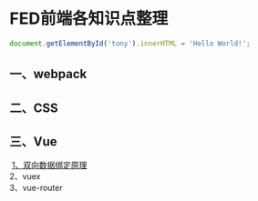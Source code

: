 # FED前端各知识点整理
```javascript
document.getElementById('tony').innerHTML = 'Hello World!';
```
## 一、webpack
## 二、CSS
## 三、Vue
  [1、双向数据绑定原理](http://www.baidu.com)<br>
  2、vuex<br>
  3、vue-router<br>
